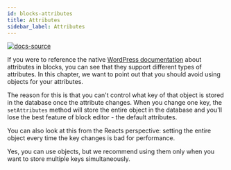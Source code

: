 ```yaml
---
id: blocks-attributes
title: Attributes
sidebar_label: Attributes
---
```


[![docs-source](https://img.shields.io/badge/source-eigthshift--frontend--libs-yellow?style=for-the-badge&logo=javascript&labelColor=2a2a2a)](https://github.com/hhftechtips/eightshift-frontend-libs/tree/4.0.0/blocks/init/src/blocks/)

If you were to reference the native [WordPress documentation](https://developer.wordpress.org/block-editor/developers/block-api/block-attributes/) about attributes in blocks, you can see that they support different types of attributes. In this chapter, we want to point out that you should avoid using objects for your attributes.

The reason for this is that you can't control what key of that object is stored in the database once the attribute changes. When you change one key, the `setAttributes` method will store the entire object in the database and you'll lose the best feature of block editor - the default attributes.

You can also look at this from the Reacts perspective: setting the entire object every time the key changes is bad for performance.

Yes, you can use objects, but we recommend using them only when you want to store multiple keys simultaneously.
